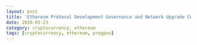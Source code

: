 ```yaml
---
layout: post
title: 'Ethereum Protocol Development Governance and Network Upgrade Coordination'
date: 2020-03-23
category: cryptocurrency, ethereum
tags: [cryptocurrency, ethereum, progpow]
---
```

